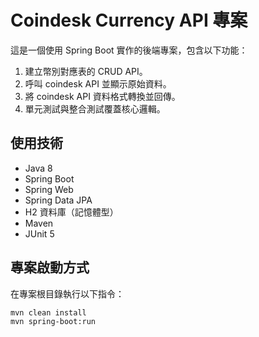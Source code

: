 # Coindesk Currency API 專案

這是一個使用 Spring Boot 實作的後端專案，包含以下功能：

1. 建立幣別對應表的 CRUD API。
2. 呼叫 coindesk API 並顯示原始資料。
3. 將 coindesk API 資料格式轉換並回傳。
4. 單元測試與整合測試覆蓋核心邏輯。

## 使用技術

- Java 8
- Spring Boot
- Spring Web
- Spring Data JPA
- H2 資料庫（記憶體型）
- Maven
- JUnit 5

## 專案啟動方式

在專案根目錄執行以下指令：

```bash
mvn clean install
mvn spring-boot:run
